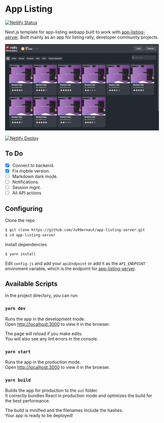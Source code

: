# App Listing

[![Netlify Status](https://api.netlify.com/api/v1/badges/93ef659b-cb9c-408c-b5fa-266ad9ae5e1c/deploy-status)](https://app.netlify.com/sites/rally-community-app-listing/deploys)

Next.js template for app-listing webapp built to work with [app-listing-server](https://github.com/Ju99ernaut/app-listing-server). Built mainly as an app for listing rally, developer community projects.

![screenshot](screenshot.png)

[![Netlify Deploy](https://www.netlify.com/img/deploy/button.svg)](https://app.netlify.com/start/deploy?repository=https://github.com/Ju99ernaut/app-listing)

## To Do
- [x] Connect to backend.
- [x] Fix mobile version.
- [ ] Markdown dark mode.
- [ ] Notifications.
- [ ] Session mgnt.
- [ ] All API actions

## Configuring

Clone the repo

```sh
$ git clone https://github.com/Ju99ernaut/app-listing-server.git
$ cd app-listing-server
```

Install dependencies
```sh
$ yarn install
```

Edit `config.js` and add your `apiEndpoint` or add it as the `API_ENDPOINT` enviroment variable, which is the endpoint for [app-listing-server](https://github.com/Ju99ernaut/app-listing-server).

## Available Scripts

In the project directory, you can run:

### `yarn dev`

Runs the app in the development mode.\
Open [http://localhost:3000](http://localhost:3000) to view it in the browser.

The page will reload if you make edits.\
You will also see any lint errors in the console.

### `yarn start`

Runs the app in the production mode.\
Open [http://localhost:3000](http://localhost:3000) to view it in the browser.

### `yarn build`

Builds the app for production to the `out` folder.\
It correctly bundles React in production mode and optimizes the build for the best performance.

The build is minified and the filenames include the hashes.\
Your app is ready to be deployed!